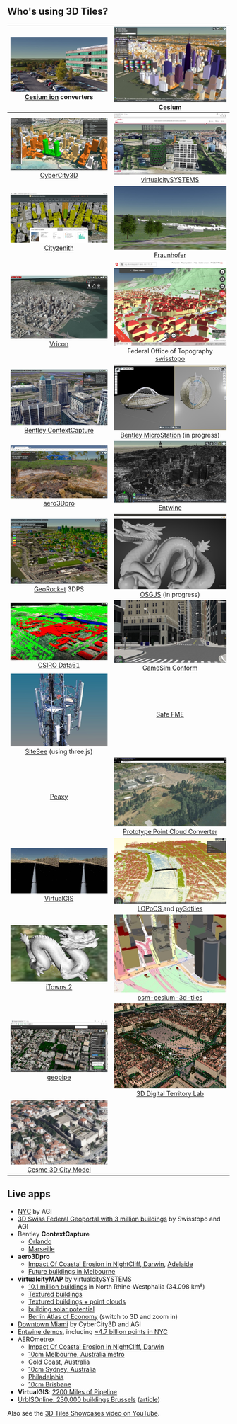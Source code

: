 ## Who's using 3D Tiles?

![](figures/ecosystem/composer.jpg) [Cesium ion](https://www.cesium.com/) converters | ![](figures/ecosystem/AGI.jpg) [Cesium](http://cesiumjs.org/) |
|:---:|:---:|
![](figures/ecosystem/CC3D.jpg) [CyberCity3D](http://www.cybercity3d.com/) | ![](figures/ecosystem/virtualcitySYSTEMS.jpg) [virtualcitySYSTEMS](http://www.virtualcitysystems.de/en/)  |
![](figures/ecosystem/Cityzenith.jpg) [Cityzenith](http://www.cityzenith.com/) | ![](figures/ecosystem/Fraunhofer.jpg) [Fraunhofer](http://www.fraunhofer.de/en.html)  |
![](figures/ecosystem/Vricon.jpg) [Vricon](http://www.vricon.com/) | ![](figures/ecosystem/swisstopo.jpg) Federal Office of Topography <br/> [swisstopo](https://map.geo.admin.ch)  |
![](figures/ecosystem/BentleyContextCapture.jpg) [Bentley ContextCapture](https://www.linkedin.com/pulse/contextcapture-web-publishing-cesium-aude-camus) | ![](figures/ecosystem/microstation.jpg) [Bentley MicroStation](https://www.bentley.com/en/products/brands/microstation) (in progress) |
![](figures/ecosystem/aero3dpro.jpg) [aero3Dpro](http://aero3dpro.com.au/) | ![](figures/ecosystem/entwine.jpg) [Entwine](http://cesium.entwine.io/) |
![](figures/ecosystem/3dps.jpg) [GeoRocket](https://georocket.io/) 3DPS | ![](figures/ecosystem/osgjs.jpg) [OSGJS](http://osgjs.org/) (in progress) |
![](figures/ecosystem/data61.jpg) [CSIRO Data61](https://www.data61.csiro.au/) | ![](figures/ecosystem/gamesim.jpg) [GameSim Conform](https://www.gamesim.com/3d-geospatial-conform/) |
![](figures/ecosystem/sitesee.jpg) [SiteSee](http://www.sitesee.com.au/) (using three.js) | [Safe FME](https://www.safe.com/how-it-works/) |
[Peaxy](https://peaxy.net/) | ![](figures/ecosystem/pointcloudconverter.jpg) [Prototype Point Cloud Converter](https://github.com/mattshax/cesium_pnt_generator) |
![](figures/ecosystem/virtualgis.jpg) [VirtualGIS](https://www.virtualgis.io/) | ![](figures/ecosystem/grandlyon.jpg) [LOPoCS ](https://github.com/Oslandia/lopocs) and [py3dtiles](https://github.com/Oslandia/py3dtiles)
![](figures/ecosystem/itowns.jpg) [iTowns 2](https://github.com/iTowns/itowns) | ![](figures/ecosystem/osm-cesium-3d-tiles.jpg) [osm-cesium-3d-tiles](https://github.com/kiselev-dv/osm-cesium-3d-tiles) |
![](figures/ecosystem/geopipe.jpg) [geopipe](https://geopi.pe/) | ![](figures/ecosystem/poulain.jpg) [3D Digital Territory Lab](https://cesiumjs.org/demos/grandlyon/) |
![](figures/ecosystem/cesme.jpg) [Çeşme 3D City Model](https://cesiumjs.org/demos/Cesme3DCityModel/) |

## Live apps

* [NYC](https://cesiumjs.org/NewYork/index.html) by AGI
* [3D Swiss Federal Geoportal with 3 million buildings](https://map.geo.admin.ch/?topic=ech&lang=en&bgLayer=ch.swisstopo.pixelkarte-farbe&layers_visibility=false,false,false,false&layers_timestamp=18641231,,,&lon=8.82169&lat=47.21822&elevation=1213&heading=20.819&pitch=-37.770&layers=ch.swisstopo.zeitreihen,ch.bfs.gebaeude_wohnungs_register,ch.bav.haltestellen-oev,ch.swisstopo.swisstlm3d-wanderwege) by Swisstopo and AGI
* Bentley **ContextCapture**
   * [Orlando](https://d3h9zulrmcj1j6.cloudfront.net/Orlando_Cesium/App/index.html)
   * [Marseille](https://d3h9zulrmcj1j6.cloudfront.net/Marseille_Cesium/App/index.html)
* **aero3Dpro**
   * [Impact Of Coastal Erosion in NightCliff, Darwin](https://sample.aero3dpro.com.au/NightCliffe_2016/App/index.html), [Adelaide](https://adelaide.aero3d.com.au/App/index.html)
   * [Future buildings in Melbourne](https://sample.aero3dpro.com.au/Melbourne/App/index_kml.html)
* **virtualcityMAP** by virtualcitySYSTEMS
   * [10.1 million buildings](http://nrw.virtualcitymap.de/) in North Rhine-Westphalia (34.098 km²)
   * [Textured buildings](http://demo.virtualcitymap.de/?lang=en&layerToActivate=buildings&layerToDeactivate=buildings_untextured)
   * [Textured buildings + point clouds](http://demo.virtualcitymap.de/?lang=en&layerToActivate=buildings&layerToActivate=pointcloud&layerToDeactivate=buildings_untextured&cameraPosition=13.36091%2C52.50023%2C1614.17078&groundPosition=13.36085%2C52.51388%2C33.22668&distance=2192.72&pitch=-46.14&heading=359.84&roll=360.00)
   * [building solar potential](https://t.co/o2P6FXcW7L)
   * [Berlin Atlas of Economy](http://www.businesslocationcenter.de/wab/maps/main/) (switch to 3D and zoom in)
* [Downtown Miami](http://cybercity3d.s3-website-us-east-1.amazonaws.com/?city=Miami) by CyberCity3D and AGI
* [Entwine demos](http://cesium.entwine.io/), including [~4.7 billion points in NYC](http://cesium.entwine.io/?resource=nyc)
* AEROmetrex
   * [Impact Of Coastal Erosion in NightCliff, Darwin](https://sample.aero3dpro.com.au/NightCliffe_2016/App/index.html)
   * [10cm Melbourne, Australia metro](http://sample.aero3dpro.com.au/Melbourne/App/index.html)
   * [Gold Coast, Australia](http://sample.aero3dpro.com.au/Gold_Coast_Cesium/App/index.html)
   * [10cm Sydney, Australia](http://sample.aero3dpro.com.au/Sydney/App/index.html)
   * [Philadelphia](https://sample.aero3dpro.com.au/PHL_Cesium/App/index.html)
   * [10cm Brisbane](https://sample.aero3dpro.com.au/BrisbaneCBD/App/index.html)
* **VirtualGIS**: [2200 Miles of Pipeline](http://kxldemo.virtualgis.io)
* [UrbISOnline: 230,000 buildings Brussels](https://urbisonline.brussels/) ([article](http://bric.brussels/en/news_publications/news/urbis-adm-3d?set_language=en))

Also see the [3D Tiles Showcases video on YouTube](https://youtu.be/KoGc-XDWPDE).
